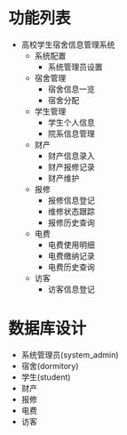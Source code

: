 # 功能列表
- 高校学生宿舍信息管理系统
  - 系统配置
    - 系统管理员设置
  - 宿舍管理
    - 宿舍信息一览
    - 宿舍分配
  - 学生管理
     - 学生个人信息
     - 院系信息管理
  - 财产
     - 财产信息录入
     - 财产报修记录
     - 财产维护
  - 报修
     - 报修信息登记
     - 维修状态跟踪
     - 报修历史查询
  - 电费
     - 电费使用明细
     - 电费缴纳记录
     - 电费历史查询
  - 访客
     -  访客信息登记
# 数据库设计
- 系统管理员(system_admin)
- 宿舍(dormitory)
- 学生(student)
- 财产
- 报修
- 电费
- 访客